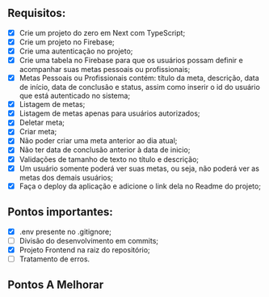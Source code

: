 ## Requisitos:

- [x] Crie um projeto do zero em Next com TypeScript;
- [x] Crie um projeto no Firebase;
- [x] Crie uma autenticação no projeto;
- [x] Crie uma tabela no Firebase para que os usuários possam definir e acompanhar suas metas pessoais ou profissionais;
- [x] Metas Pessoais ou Profissionais contém: título da meta, descrição, data de início, data de conclusão e status, assim como inserir o id do usuário que está autenticado no sistema;
- [x] Listagem de metas;
- [x] Listagem de metas apenas para usuários autorizados;
- [x] Deletar meta;
- [x] Criar meta;
- [x] Não poder criar uma meta anterior ao dia atual;
- [x] Não ter data de conclusão anterior à data de inicio;
- [x] Validações de tamanho de texto no título e descrição;
- [x] Um usuário somente poderá ver suas metas, ou seja, não poderá ver as metas dos demais usuários;
- [x] Faça o deploy da aplicação e adicione o link dela no Readme do projeto;

## Pontos importantes:

- [x] .env presente no .gitignore;
- [ ] Divisão do desenvolvimento em commits;
- [x] Projeto Frontend na raiz do repositório;
- [ ] Tratamento de erros.

## Pontos A Melhorar
